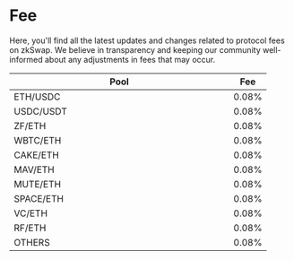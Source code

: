 # Fee

Here, you'll find all the latest updates and changes related to protocol fees on zkSwap. We believe in transparency and keeping our community well-informed about any adjustments in fees that may occur.



<table><thead><tr><th width="376">Pool</th><th>Fee</th></tr></thead><tbody><tr><td>ETH/USDC</td><td>0.08%</td></tr><tr><td>USDC/USDT</td><td>0.08%</td></tr><tr><td>ZF/ETH</td><td>0.08%</td></tr><tr><td>WBTC/ETH</td><td>0.08%</td></tr><tr><td>CAKE/ETH</td><td>0.08%</td></tr><tr><td>MAV/ETH</td><td>0.08%</td></tr><tr><td>MUTE/ETH</td><td>0.08%</td></tr><tr><td>SPACE/ETH</td><td>0.08%</td></tr><tr><td>VC/ETH</td><td>0.08%</td></tr><tr><td>RF/ETH</td><td>0.08%</td></tr><tr><td>OTHERS</td><td>0.08%</td></tr></tbody></table>
